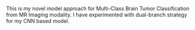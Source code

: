 This is my novel model approach for Multi-Class Brain Tumor Classification from MR Imaging modality. I have experimented with dual-branch strategy for my CNN based model.
